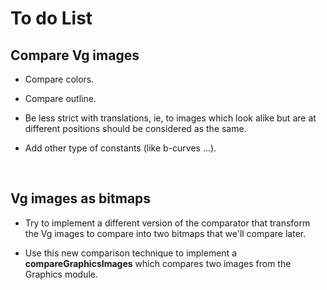# To do List

## Compare Vg images

- Compare colors.

- Compare outline.

- Be less strict with translations, ie, to images which look alike but are at different positions should be considered as the same. 

- Add other type of constants (like b-curves ...).

<br>


## Vg images as bitmaps

- Try to implement a different version of the comparator that transform the Vg images to compare into two bitmaps that we'll compare later.

- Use this new comparison technique to implement a <strong>compareGraphicsImages</strong> which compares two images from the Graphics module.